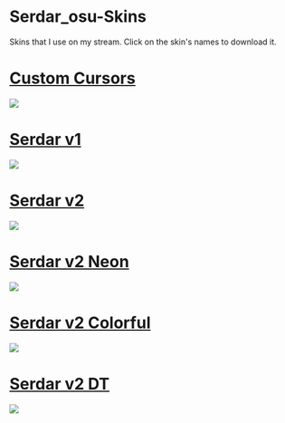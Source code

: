 # Serdar_osu-Skins
Skins that I use on my stream. Click on the skin's names to download it.

# [Custom Cursors](https://drive.google.com/file/d/1x8KnvcbDOiJMXy2ERJleELmEqExD7LeV/view?usp=sharing)
![](https://imgur.com/WW0mpWC.png)

# [Serdar v1](https://drive.google.com/file/d/1k2CsnFXK1VKfgylgupCvlZakEZXDEJeV/view)
![](https://imgur.com/tfDSuh9.png)

# [Serdar v2](https://drive.google.com/file/d/1x1w-OND2egZiLpzSmmzEDIon_lP31taC/view)
![](https://imgur.com/iYq8uJi.png)

# [Serdar v2 Neon](https://drive.google.com/file/d/147oABT0H5iXs8vJoBNfxEd4zJL9Sab38/view)
![](https://imgur.com/sCael6t.png)

# [Serdar v2 Colorful](https://drive.google.com/file/d/1247N0BiGxE56eGEBUpL_fmoev2wFE94T/view?usp=sharing)
![](https://imgur.com/nPzY5OR.png)

# [Serdar v2 DT](https://drive.google.com/file/d/1sVyTY_qo4Tulrz8X6mTUtA3m8i8Ijaed/view?usp=sharing)
![](https://imgur.com/H3Q3l4H.png)
